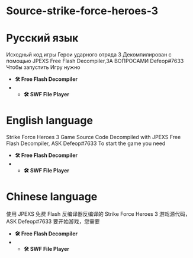 # Source-strike-force-heroes-3
# Русский язык
Исходный код игры Герои ударного отряда 3 Декомпилирован с помощью JPEXS Free Flash Decompiler,ЗА ВОПРОСАМИ Defeop#7633
Чтобы запустить Игру нужно
+ **🛠 Free Flash Decompiler**
+ + **🛠 SWF File Player**
# English language
Strike Force Heroes 3 Game Source Code Decompiled with JPEXS Free Flash Decompiler, ASK Defeop#7633
To start the game you need
+ **🛠 Free Flash Decompiler**
+ + **🛠 SWF File Player**
 # Chinese language
 使用 JPEXS 免费 Flash 反编译器反编译的 Strike Force Heroes 3 游戏源代码，ASK Defeop#7633
要开始游戏，您需要
+ **🛠 Free Flash Decompiler**
+ + **🛠 SWF File Player**
